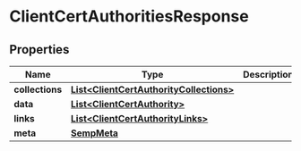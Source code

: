 
# ClientCertAuthoritiesResponse

## Properties
Name | Type | Description | Notes
------------ | ------------- | ------------- | -------------
**collections** | [**List&lt;ClientCertAuthorityCollections&gt;**](ClientCertAuthorityCollections.md) |  |  [optional]
**data** | [**List&lt;ClientCertAuthority&gt;**](ClientCertAuthority.md) |  |  [optional]
**links** | [**List&lt;ClientCertAuthorityLinks&gt;**](ClientCertAuthorityLinks.md) |  |  [optional]
**meta** | [**SempMeta**](SempMeta.md) |  | 



